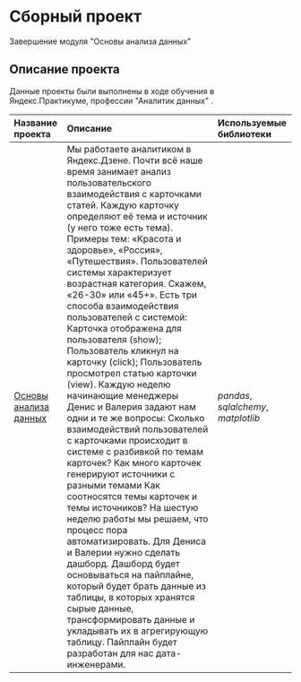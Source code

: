 # Сборный проект 

Завершение модуля "Основы анализа данных"

## Описание проекта

Данные проекты были выполнены в ходе обучения в Яндекс.Практикуме, профессии "Аналитик данных" .

| Название проекта | Описание | Используемые библиотеки | 
| :---------------------- | :---------------------- | :---------------------- |
| [Основы анализа данных](big_cities_music) | Мы работаете аналитиком в Яндекс.Дзене. Почти всё наше время занимает анализ пользовательского взаимодействия с карточками статей. Каждую карточку определяют её тема и источник (у него тоже есть тема). Примеры тем: «Красота и здоровье», «Россия», «Путешествия». Пользователей системы характеризует возрастная категория. Скажем, «26-30» или «45+». Есть три способа взаимодействия пользователей с системой: Карточка отображена для пользователя (show); Пользователь кликнул на карточку (click); Пользователь просмотрел статью карточки (view). Каждую неделю начинающие менеджеры Денис и Валерия задают нам одни и те же вопросы: Сколько взаимодействий пользователей с карточками происходит в системе с разбивкой по темам карточек? Как много карточек генерируют источники с разными темами Как соотносятся темы карточек и темы источников? На шестую неделю работы мы решаем, что процесс пора автоматизировать. Для Дениса и Валерии нужно сделать дашборд. Дашборд будет основываться на пайплайне, который будет брать данные из таблицы, в которых хранятся сырые данные, трансформировать данные и укладывать их в агрегирующую таблицу. Пайплайн будет разработан для нас дата-инженерами.| *pandas*, *sqlalchemy*, *matplotlib* |
